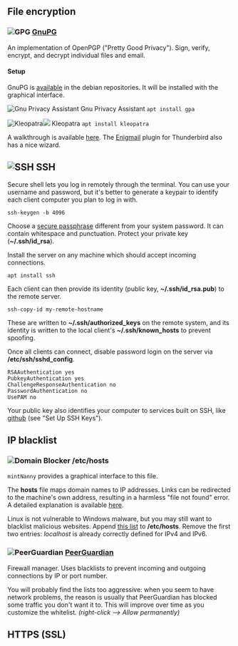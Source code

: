 ## File encryption <a id="encryption" />

### ![][img-gpg] [GnuPG][homepage-gnupg]

An implementation of OpenPGP ("Pretty Good Privacy").  Sign, verify, encrypt, and decrypt individual files and email.

#### Setup

GnuPG is [available][pts-gnupg2] in the debian repositories.  It will be installed with the graphical interface.

![][img-gpa] Gnu Privacy Assistant `apt install gpa`

![][img-kleopatra]![][emblem-kde] Kleopatra `apt install kleopatra`  

A walkthrough is available [here][link-gpg-walkthrough].  The [Enigmail][anchor-enigmail] plugin for Thunderbird also has a nice wizard.

## ![][img-gnome-terminal] SSH

Secure shell lets you log in remotely through the terminal.  You can use your username and password, but it's better to generate a keypair to identify each client computer you plan to log in with.  

`ssh-keygen -b 4096` 

Choose a [secure passphrase][link-password-generator] different from your system password.  It can contain whitespace and punctuation.  Protect your private key (**~/.ssh/id_rsa**).

Install the server on any machine which should accept incoming connections.

`apt install ssh`

Each client can then provide its identity (public key, **~/.ssh/id_rsa.pub**) to the remote server.

`ssh-copy-id my-remote-hostname`

These are written to **~/.ssh/authorized_keys** on the remote system, and its identity is written to the local client's **~/.ssh/known_hosts** to prevent spoofing.

Once all clients can connect, disable password login on the server via **/etc/ssh/sshd_config**.

```text
RSAAuthentication yes
PubkeyAuthentication yes
ChallengeResponseAuthentication no
PasswordAuthentication no
UsePAM no
```

Your public key also identifies your computer to services built on SSH, like [github][link-github-ssh] (see "Set Up SSH Keys").

## IP blacklist

### ![][img-mintnanny] /etc/hosts

`mintNanny` provides a graphical interface to this file.

The **hosts** file maps domain names to IP addresses.  Links can be redirected to the machine's own address, resulting in a harmless "file not found" error.  A detailed explanation is available [here][link-mvps].

Linux is not vulnerable to Windows malware, but you may still want to blacklist malicious websites.  Append [this list][link-mvps-hosts] to **/etc/hosts**.  Remove the first two entries: _localhost_ is already correctly defined for IPv4 and IPv6.

### ![][img-pgl] [PeerGuardian][homepage-pgl] <a id="peerguardian"/>

Firewall manager.  Uses blacklists to prevent incoming and outgoing connections by IP or port number.

You will probably find the lists too aggressive: when you seem to have network problems, the reason is usually that PeerGuardian has blocked some traffic you don't want it to.  This will improve over time as you customize the whitelist.  _(right-click --> Allow permanently)_

## HTTPS (SSL)


[anchor-enigmail]: Email#wiki-enigmail

[emblem-kde]: image/boston.png

[homepage-gnupg]: http://www.gnupg.org/
[homepage-pgl]: http://moblock-deb.sourceforge.net/

[img-gnome-terminal]: image/gnome-terminal.png "SSH"
[img-gpa]: image/gpa.png "Gnu Privacy Assistant"
[img-gpg]: image/gpg.png "GPG"
[img-kleopatra]: image/kleopatra.png "Kleopatra"
[img-pgl]: image/pgl-gui.png "PeerGuardian"
[img-mintnanny]: image/mintnanny.png "Domain Blocker"

[link-github-ssh]: http://help.github.com/linux-set-up-git/
[link-gpg-walkthrough]: http://arc.apotheon.org/cheats/gpg_quick.html
[link-mvps]: http://winhelp2002.mvps.org/hosts.htm
[link-mvps-hosts]: http://winhelp2002.mvps.org/hosts.txt
[link-password-generator]: http://strongpasswordgenerator.com/

[pts-gnupg2]: http://packages.qa.debian.org/g/gnupg2.html "PTS"
